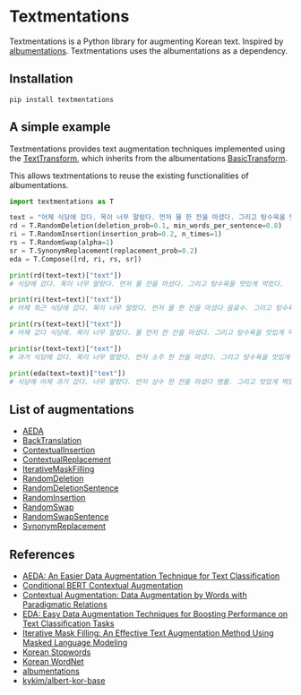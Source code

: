 # Textmentations

Textmentations is a Python library for augmenting Korean text.
Inspired by [albumentations](https://github.com/albumentations-team/albumentations).
Textmentations uses the albumentations as a dependency.

## Installation

```
pip install textmentations
```

## A simple example

Textmentations provides text augmentation techniques implemented using the [TextTransform](https://github.com/Jaesu26/textmentations/blob/v1.3.2/textmentations/core/transforms_interface.py#L19),
which inherits from the albumentations [BasicTransform](https://github.com/albumentations-team/albumentations/blob/1.4.14/albumentations/core/transforms_interface.py#L48).

This allows textmentations to reuse the existing functionalities of albumentations.

```python
import textmentations as T

text = "어제 식당에 갔다. 목이 너무 말랐다. 먼저 물 한 잔을 마셨다. 그리고 탕수육을 맛있게 먹었다."
rd = T.RandomDeletion(deletion_prob=0.1, min_words_per_sentence=0.8)
ri = T.RandomInsertion(insertion_prob=0.2, n_times=1)
rs = T.RandomSwap(alpha=1)
sr = T.SynonymReplacement(replacement_prob=0.2)
eda = T.Compose([rd, ri, rs, sr])

print(rd(text=text)["text"])
# 식당에 갔다. 목이 너무 말랐다. 먼저 물 잔을 마셨다. 그리고 탕수육을 맛있게 먹었다.

print(ri(text=text)["text"])
# 어제 최근 식당에 갔다. 목이 너무 말랐다. 먼저 물 한 잔을 마셨다 음료수. 그리고 탕수육을 맛있게 먹었다.

print(rs(text=text)["text"])
# 어제 갔다 식당에. 목이 너무 말랐다. 물 먼저 한 잔을 마셨다. 그리고 탕수육을 맛있게 먹었다..

print(sr(text=text)["text"])
# 과거 식당에 갔다. 목이 너무 말랐다. 먼저 소주 한 잔을 마셨다. 그리고 탕수육을 맛있게 먹었다.

print(eda(text=text)["text"])
# 식당에 어제 과거 갔다. 너무 말랐다. 먼저 상수 한 잔을 마셨다 맹물. 그리고 맛있게 먹었다.
```

## List of augmentations

- [AEDA](https://github.com/Jaesu26/textmentations/blob/v1.3.2/textmentations/augmentations/modification/transforms.py#L13)
- [BackTranslation](https://github.com/Jaesu26/textmentations/blob/v1.3.2/textmentations/augmentations/generation/transforms.py#L21)
- [ContextualInsertion](https://github.com/Jaesu26/textmentations/blob/v1.3.2/textmentations/augmentations/generation/transforms.py#L67)
- [ContextualReplacement](https://github.com/Jaesu26/textmentations/blob/v1.3.2/textmentations/augmentations/generation/transforms.py#L128)
- [IterativeMaskFilling](https://github.com/Jaesu26/textmentations/blob/v1.3.2/textmentations/augmentations/generation/transforms.py#L193)
- [RandomDeletion](https://github.com/Jaesu26/textmentations/blob/v1.3.2/textmentations/augmentations/modification/transforms.py#L105)
- [RandomDeletionSentence](https://github.com/Jaesu26/textmentations/blob/v1.3.2/textmentations/augmentations/modification/transforms.py#L177)
- [RandomInsertion](https://github.com/Jaesu26/textmentations/blob/v1.3.2/textmentations/augmentations/modification/transforms.py#L262)
- [RandomSwap](https://github.com/Jaesu26/textmentations/blob/v1.3.2/textmentations/augmentations/modification/transforms.py#L312)
- [RandomSwapSentence](https://github.com/Jaesu26/textmentations/blob/v1.3.2/textmentations/augmentations/modification/transforms.py#L371)
- [SynonymReplacement](https://github.com/Jaesu26/textmentations/blob/v1.3.2/textmentations/augmentations/modification/transforms.py#L411)

## References

- [AEDA: An Easier Data Augmentation Technique for Text Classification](https://arxiv.org/pdf/2108.13230)
- [Conditional BERT Contextual Augmentation](https://arxiv.org/pdf/1812.06705)
- [Contextual Augmentation: Data Augmentation by Words with Paradigmatic Relations](https://arxiv.org/pdf/1805.06201)
- [EDA: Easy Data Augmentation Techniques for Boosting Performance on Text Classification Tasks](https://arxiv.org/pdf/1901.11196)
- [Iterative Mask Filling: An Effective Text Augmentation Method Using Masked Language Modeling](https://arxiv.org/pdf/2401.01830)
- [Korean Stopwords](https://www.ranks.nl/stopwords/korean)
- [Korean WordNet](http://wordnet.kaist.ac.kr/)
- [albumentations](https://github.com/albumentations-team/albumentations)
- [kykim/albert-kor-base](https://huggingface.co/kykim/albert-kor-base)
